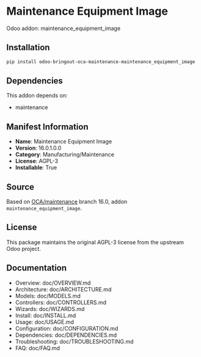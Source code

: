 # Maintenance Equipment Image

Odoo addon: maintenance_equipment_image

## Installation

```bash
pip install odoo-bringout-oca-maintenance-maintenance_equipment_image
```

## Dependencies

This addon depends on:
- maintenance

## Manifest Information

- **Name**: Maintenance Equipment Image
- **Version**: 16.0.1.0.0
- **Category**: Manufacturing/Maintenance
- **License**: AGPL-3
- **Installable**: True

## Source

Based on [OCA/maintenance](https://github.com/OCA/maintenance) branch 16.0, addon `maintenance_equipment_image`.

## License

This package maintains the original AGPL-3 license from the upstream Odoo project.

## Documentation

- Overview: doc/OVERVIEW.md
- Architecture: doc/ARCHITECTURE.md
- Models: doc/MODELS.md
- Controllers: doc/CONTROLLERS.md
- Wizards: doc/WIZARDS.md
- Install: doc/INSTALL.md
- Usage: doc/USAGE.md
- Configuration: doc/CONFIGURATION.md
- Dependencies: doc/DEPENDENCIES.md
- Troubleshooting: doc/TROUBLESHOOTING.md
- FAQ: doc/FAQ.md
